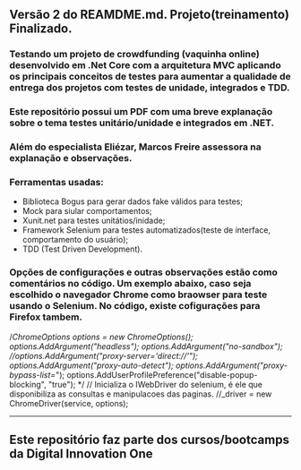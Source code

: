 ## Versão 2 do REAMDME.md. Projeto(treinamento) Finalizado.

### Testando um projeto de crowdfunding (vaquinha online) desenvolvido em .Net Core com a arquitetura MVC aplicando os principais conceitos de testes para aumentar a qualidade de entrega dos projetos com testes de unidade, integrados e TDD.

### Este repositório possui um PDF com uma breve explanação sobre o tema testes unitário/unidade e integrados em .NET.

### Além do especialista Eliézar, Marcos Freire assessora na explanação e observações. 

### Ferramentas usadas:
 
 - Biblioteca Bogus para gerar dados fake válidos para testes;
 - Mock para siular comportamentos;
 - Xunit.net para testes unitátios/inidade;
 - Framework Selenium para testes automatizados(teste de interface, comportamento do usuário);
 - TDD (Test Driven Development).

 ### Opções de configurações e outras observações estão como comentários no código. Um exemplo abaixo, caso seja escolhido o navegador Chrome como braowser para teste usando o Selenium. No código, existe cofigurações para Firefox tambem.

/*ChromeOptions options = new ChromeOptions();
            options.AddArgument("headless");
            options.AddArgument("no-sandbox");
            //options.AddArgument("proxy-server='direct://'");
            options.AddArgument("proxy-auto-detect");
            options.AddArgument("proxy-bypass-list=*");
            options.AddUserProfilePreference("disable-popup-blocking", "true");
*/
            // Inicializa o IWebDriver do selenium, é ele que disponibiliza as consultas e manipulacoes das paginas. 
            //_driver = new ChromeDriver(service, options);

------------------------------------------------------------------------------------
## Este repositório faz parte dos cursos/bootcamps da Digital Innovation One